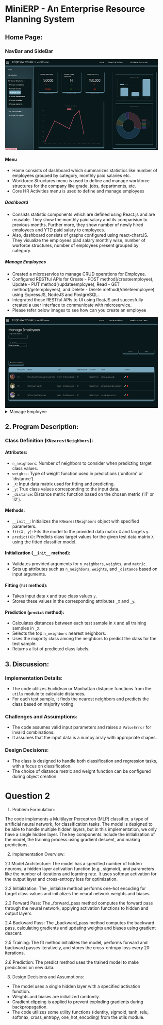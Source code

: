 # MiniERP - An Enterprise Resource Planning System

## Home Page:

### NavBar and SideBar

<img src="https://github.com/gowrishankar356/MiniERP/blob/main/readme_pics/DashBoard.png?raw=true" height="300" width="600">

#### Menu

- Home consists of dashboard which summarizes statistics like number of employees grouped by category, monthly paid salaries etc.
- Workforce Structures menu is used to define and manage workforce structures for the company like grade, jobs, departments, etc.
- Core HR Activities menu is used to define and manage employees

##### Dashboard

- Consists statistic components which are defined using React.js and are reusable. They show the monthly paid salary and its comparision to previous months. Further more, they show number of newly hired employees and YTD paid salary to employees.
- Also, dashboard consists of graphs configured using react-chartJS. They visualize the employees piad salary monthly wise,
  number of worforce structures, number of employees present grouped by category.

##### Manage Employees

- Created a microservice to manage CRUD operations for Employee.
- Configured RESTful APIs for Create - POST method(/createemployee), Update - PUT method(/updateemployee),
  Read - GET method(/getemployees), and Delete - Delete method(/deleteemployee) using ExpressJS, NodeJS and PostgreSQL.
- Integrated those RESTful APIs to UI using ReatJS and succesfully created a user interface to communicate with microservice.
- Please refer below images to see how can you create an employee
<img src="https://github.com/gowrishankar356/MiniERP/blob/main/readme_pics/manageemployee6.png?raw=true" alt="image-description" height="300" width="600"/>
<details>
  <summary>Manage Employee</summary>
  <img src="https://github.com/gowrishankar356/MiniERP/blob/main/readme_pics/manageemployee1.png?raw=true" alt="image-description" height="300" width="600"/>
  <img src="https://github.com/gowrishankar356/MiniERP/blob/main/readme_pics/manageemployee2.png?raw=true" alt="image-description" height="300" width="600"/>
    <img src="https://github.com/gowrishankar356/MiniERP/blob/main/readme_pics/manageemployee3.png?raw=true" alt="image-description" height="300" width="600"/>
  <img src="https://github.com/gowrishankar356/MiniERP/blob/main/readme_pics/manageemployee4.png?raw=true" alt="image-description" height="300" width="600"/>
  <img src="https://github.com/gowrishankar356/MiniERP/blob/main/readme_pics/manageemployee5.png?raw=true" alt="image-description" height="300" width="600"/>
    <img src="https://github.com/gowrishankar356/MiniERP/blob/main/readme_pics/manageemployee6.png?raw=true" alt="image-description" height="300" width="600"/>

</details>

## 2. Program Description:

### Class Definition (`KNearestNeighbors`):

#### Attributes:

- `n_neighbors`: Number of neighbors to consider when predicting target class values.
- `weights`: Type of weight function used in predictions ('uniform' or 'distance').
- `_X`: Input data matrix used for fitting and predicting.
- `_y`: True class values corresponding to the input data.
- `_distance`: Distance metric function based on the chosen metric ('l1' or 'l2').

#### Methods:

- `__init__`: Initializes the `KNearestNeighbors` object with specified parameters.
- `fit(X, y)`: Fits the model to the provided data matrix `X` and targets `y`.
- `predict(X)`: Predicts class target values for the given test data matrix `X` using the fitted classifier model.

#### Initialization (`__init__` method):

- Validates provided arguments for `n_neighbors`, `weights`, and `metric`.
- Sets up attributes such as `n_neighbors`, `weights`, and `_distance` based on input arguments.

#### Fitting (`fit` method):

- Takes input data `X` and true class values `y`.
- Stores these values in the corresponding attributes `_X` and `_y`.

#### Prediction (`predict` method):

- Calculates distances between each test sample in `X` and all training samples in `_X`.
- Selects the top `n_neighbors` nearest neighbors.
- Uses the majority class among the neighbors to predict the class for the test sample.
- Returns a list of predicted class labels.

## 3. Discussion:

### Implementation Details:

- The code utilizes Euclidean or Manhattan distance functions from the `utils` module to calculate distances.
- For each test sample, it finds the nearest neighbors and predicts the class based on majority voting.

### Challenges and Assumptions:

- The code assumes valid input parameters and raises a `ValueError` for invalid combinations.
- It assumes that the input data is a numpy array with appropriate shapes.

### Design Decisions:

- The class is designed to handle both classification and regression tasks, with a focus on classification.
- The choice of distance metric and weight function can be configured during object creation.

# Question 2

1. Problem Formulation:

The code implements a Multilayer Perceptron (MLP) classifier, a type of artificial neural network, for classification tasks. The model is designed to be able to handle multiple hidden layers, but in this implementation, we only have a single hidden layer. The key components include the initialization of the model, the training process using gradient descent, and making predictions.

2. Implementation Overview:

2.1 Model Architecture:
The model has a specified number of hidden neurons, a hidden layer activation function (e.g., sigmoid), and parameters like the number of iterations and learning rate.
It uses softmax activation for the output layer and cross-entropy loss for optimization.

2.2 Initialization:
The \_initialize method performs one-hot encoding for target class values and initializes the neural network weights and biases.

2.3 Forward Pass:
The \_forward_pass method computes the forward pass through the neural network, applying activation functions to hidden and output layers.

2.4 Backward Pass:
The \_backward_pass method computes the backward pass, calculating gradients and updating weights and biases using gradient descent.

2.5 Training:
The fit method initializes the model, performs forward and backward passes iteratively, and stores the cross-entropy loss every 20 iterations.

2.6 Prediction:
The predict method uses the trained model to make predictions on new data.

3. Design Decisions and Assumptions:

- The model uses a single hidden layer with a specified activation function.
- Weights and biases are initialized randomly.
- Gradient clipping is applied to prevent exploding gradients during backpropagation.
- The code utilizes some utility functions (identity, sigmoid, tanh, relu, softmax, cross_entropy, one_hot_encoding) from the utils module.
